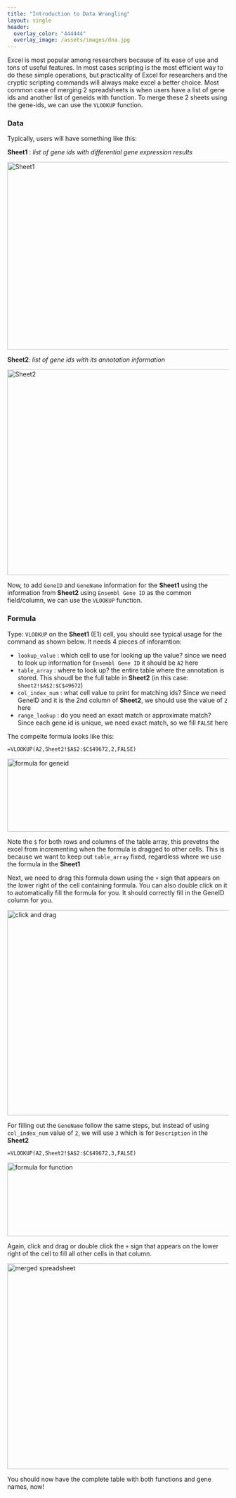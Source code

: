 ```yaml
---
title: "Introduction to Data Wrangling"
layout: single
header:
  overlay_color: "444444"
  overlay_image: /assets/images/dna.jpg
---
```


Excel is most popular among researchers because of its ease of use and tons of useful features. In most cases scripting is the most efficient way to do these simple operations, but practicality of Excel for researchers and the cryptic scripting commands will always make excel a better choice. Most common case of merging 2 spreadsheets is when users have a list of gene ids and another list of geneids with function. To merge these 2 sheets using the gene-ids, we can use the `VLOOKUP` function.

### Data ###

Typically, users will have something like this:

 __Sheet1__ : _list of gene ids with differential gene expression results_

<img src="https://isugenomics.github.io//bioinformatics-workbook/dataWrangling/microsoftExcel/screenshots_for_vlookup/Fig1_sheet1.png" width="1030" height="426" alt="Sheet1"  />


 __Sheet2__: _list of gene ids with its annotation information_

<img src="https://isugenomics.github.io//bioinformatics-workbook/dataWrangling/microsoftExcel/screenshots_for_vlookup/Fig2_sheet2.png" width="981" height="467" alt="Sheet2"  />

Now, to add `GeneID` and `GeneName` information for the __Sheet1__ using the information from __Sheet2__ using `Ensembl Gene ID` as the common field/column, we can use the `VLOOKUP` function.

### Formula ###

Type: `VLOOKUP` on the __Sheet1__ (E1) cell, you should see typical usage for the command as shown below. It needs 4 pieces of inforamtion:

  * `lookup_value` : which cell to use for looking up the value? since we need to look up information for `Ensembl Gene ID` it should be `A2` here
  * `table_array` : where to look up? the entire table where the annotation is stored. This shoudl be the full table in __Sheet2__ (in this case: `Sheet2!$A$2:$C$49672`)
  * `col_index_num` : what cell value to print for matching ids? Since we need GeneID and it is the 2nd column of __Sheet2__, we should use the value of `2` here
  * `range_lookup` : do you need an exact match or approximate match? Since each gene id is unique, we need exact match, so we fill `FALSE` here

The compelte formula looks like this:


```
=VLOOKUP(A2,Sheet2!$A$2:$C$49672,2,FALSE)
```

<img src="https://isugenomics.github.io//bioinformatics-workbook/dataWrangling/microsoftExcel/screenshots_for_vlookup/Fig3_Formula.png" width="1030" height="166" alt="formula for geneid"  />

Note the `$` for both rows and columns of the table array, this prevetns the excel from incrementing when the formula is dragged to other cells. This is because we want to keep out `table_array` fixed, regardless where we use the formula in the __Sheet1__

Next, we need to drag this formula down using the `+` sign that appears on the lower right of the cell containing formula. You can also double click on it to automatically fill the formula for you. It should correctly fill in the GeneID column for you.

<img src="https://isugenomics.github.io//bioinformatics-workbook/dataWrangling/microsoftExcel/screenshots_for_vlookup/Fig4_drag1.png" width="902" height="466" alt="click and drag"  />

For filling out the `GeneName` follow the same steps, but instead of using `col_index_num` value of `2`, we will use `3` which is for `Description` in the __Sheet2__

```
=VLOOKUP(A2,Sheet2!$A$2:$C$49672,3,FALSE)
```

<img src="https://isugenomics.github.io//bioinformatics-workbook/dataWrangling/microsoftExcel/screenshots_for_vlookup/Fig5_formla2.png" width="1158" height="167" alt="formula for function"  />

Again, click and drag or double click the `+` sign that appears on the lower right of the cell to fill all other cells in that column.

<img src="https://isugenomics.github.io//bioinformatics-workbook/dataWrangling/microsoftExcel/screenshots_for_vlookup/Fig7_merged.png" width="1286" height="467" alt="merged spreadsheet"  />

You should now have the complete table with both functions and gene names, now!
